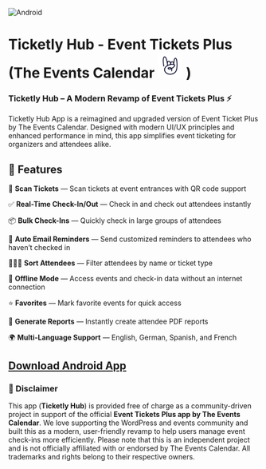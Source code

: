 ![Android](https://img.shields.io/badge/Android-V1.1.0--Beta-brightgreen)
# Ticketly Hub - Event Tickets Plus (The Events Calendar  <img src="tec.png" alt="The Events Calendar Logo" width="50" height="50"> )

### Ticketly Hub – A Modern Revamp of Event Tickets Plus ⚡
Ticketly Hub App is a reimagined and upgraded version of Event Ticket Plus by The Events Calendar. Designed with modern UI/UX principles and enhanced performance in mind, this app simplifies event ticketing for organizers and attendees alike.

## 🚀 Features
🎫 **Scan Tickets** — Scan tickets at event entrances with QR code support  

✅ **Real-Time Check-In/Out** — Check in and check out attendees instantly  

📦 **Bulk Check-Ins** — Quickly check in large groups of attendees  

📧 **Auto Email Reminders** — Send customized reminders to attendees who haven’t checked in  

🧑‍🤝‍🧑 **Sort Attendees** — Filter attendees by name or ticket type  

📴 **Offline Mode** — Access events and check-in data without an internet connection  

⭐ **Favorites** — Mark favorite events for quick access  

📄 **Generate Reports** — Instantly create attendee PDF reports  

🌍 **Multi-Language Support** — English, German, Spanish, and French 





  
## [Download Android App](https://play.google.com/store/apps/details?id=com.theeventscalendar.eventticketsplus.revamp.events_ticket_app)  

### 📌 Disclaimer  
This app (**Ticketly Hub**) is provided free of charge as a community-driven project in support of the official **Event Tickets Plus app by The Events Calendar**.
We love supporting the WordPress and events community and built this as a modern, user-friendly revamp to help users manage event check-ins more efficiently.
Please note that this is an independent project and is not officially affiliated with or endorsed by The Events Calendar. All trademarks and rights belong to their respective owners.






